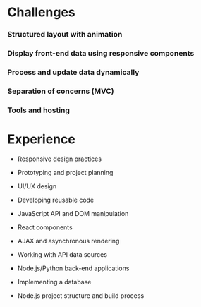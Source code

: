 Challenges
==========

### Structured layout with animation

### Display front-end data using responsive components

### Process and update data dynamically

### Separation of concerns (MVC)

### Tools and hosting

Experience
===========

-   Responsive design practices

-   Prototyping and project planning

-   UI/UX design

-   Developing reusable code

-   JavaScript API and DOM manipulation

-   React components

-   AJAX and asynchronous rendering

-   Working with API data sources

-   Node.js/Python back-end applications

-   Implementing a database

-   Node.js project structure and build process